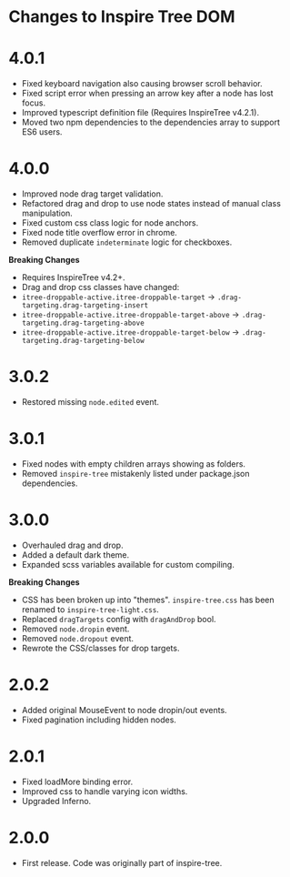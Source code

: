 # Changes to Inspire Tree DOM

# 4.0.1

- Fixed keyboard navigation also causing browser scroll behavior.
- Fixed script error when pressing an arrow key after a node has lost focus.
- Improved typescript definition file (Requires InspireTree v4.2.1).
- Moved two npm dependencies to the dependencies array to support ES6 users.

# 4.0.0

- Improved node drag target validation.
- Refactored drag and drop to use node states instead of manual class manipulation.
- Fixed custom css class logic for node anchors.
- Fixed node title overflow error in chrome.
- Removed duplicate `indeterminate` logic for checkboxes.

**Breaking Changes**

- Requires InspireTree v4.2+.
- Drag and drop css classes have changed:
- `itree-droppable-active.itree-droppable-target` -> `.drag-targeting.drag-targeting-insert`
- `itree-droppable-active.itree-droppable-target-above` -> `.drag-targeting.drag-targeting-above`
- `itree-droppable-active.itree-droppable-target-below` -> `.drag-targeting.drag-targeting-below`

# 3.0.2

- Restored missing `node.edited` event.

# 3.0.1

- Fixed nodes with empty children arrays showing as folders.
- Removed `inspire-tree` mistakenly listed under package.json dependencies.

# 3.0.0

- Overhauled drag and drop.
- Added a default dark theme.
- Expanded scss variables available for custom compiling.

**Breaking Changes**

- CSS has been broken up into "themes". `inspire-tree.css` has been renamed to `inspire-tree-light.css`.
- Replaced `dragTargets` config with `dragAndDrop` bool.
- Removed `node.dropin` event.
- Removed `node.dropout` event.
- Rewrote the CSS/classes for drop targets.

# 2.0.2

- Added original MouseEvent to node dropin/out events.
- Fixed pagination including hidden nodes.

# 2.0.1

- Fixed loadMore binding error.
- Improved css to handle varying icon widths.
- Upgraded Inferno.

# 2.0.0

- First release. Code was originally part of inspire-tree.
